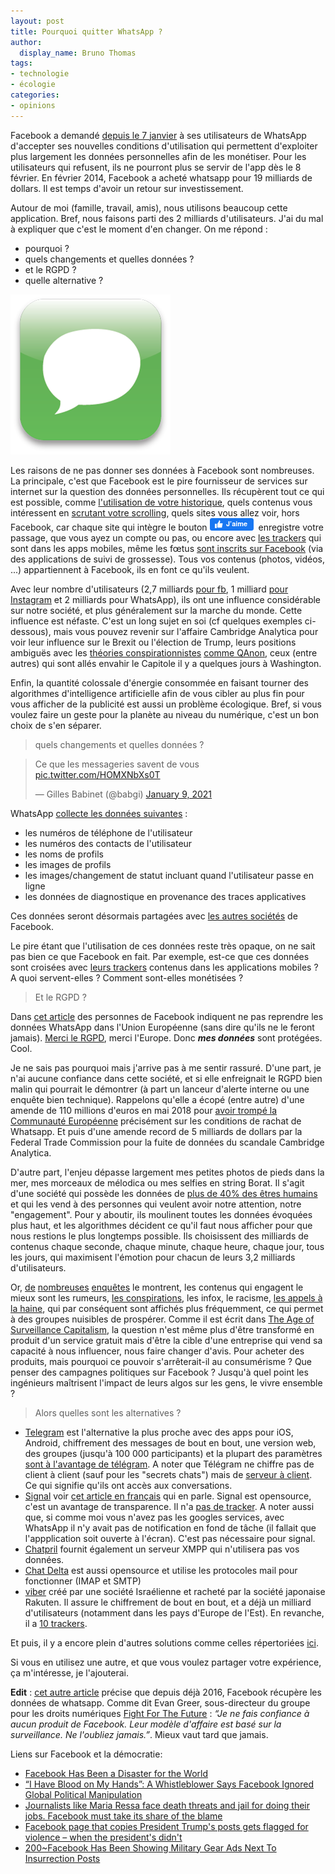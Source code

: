 ```yaml
---
layout: post
title: Pourquoi quitter WhatsApp ?
author:
  display_name: Bruno Thomas
tags:
- technologie
- écologie
categories:
- opinions
---
```


Facebook a demandé [depuis le 7 janvier](https://www.francetvinfo.fr/internet/reseaux-sociaux/facebook/whatsapp-veut-partager-plus-de-donnees-avec-facebook-les-utilisateurs-s-inquietent_4248591.html) à ses utilisateurs de WhatsApp d'accepter ses nouvelles conditions d'utilisation qui permettent d'exploiter plus largement les données personnelles afin de les monétiser. Pour les utilisateurs qui refusent, ils ne pourront plus se servir de l'app dès le 8 février. En février 2014, Facebook a acheté whatsapp pour 19 milliards de dollars. Il est temps d'avoir un retour sur investissement.

Autour de moi (famille, travail, amis), nous utilisons beaucoup cette application. Bref, nous faisons parti des 2 milliards d'utilisateurs. J'ai du mal à expliquer que c'est le moment d'en changer. On me répond :

* pourquoi ?
* quels changements et quelles données ?
* et le RGPD ?
* quelle alternative ?

![chat](/images/quitter_whatsapp/Chat.png)

Les raisons de ne pas donner ses données à Facebook sont nombreuses. La principale, c'est que Facebook est le pire fournisseur de services sur internet sur la question des données personnelles. Ils récupèrent tout ce qui est possible, comme [l'utilisation de votre historique](https://gizmodo.com/how-to-stop-Facebook-from-sharing-your-browsing-history-1589918083), quels contenus vous intéressent en [scrutant votre scrolling](https://arstechnica.com/information-technology/2013/10/facebook-may-start-logging-your-cursor-movements/), quels sites vous allez voir, hors Facebook, car chaque site qui intègre le bouton ![like](/images/quitter_whatsapp/like.png) enregistre votre passage, que vous ayez un compte ou pas, ou encore avec [les trackers](https://exodus-privacy.eu.org/fr/) qui sont dans les apps mobiles, même les fœtus [sont inscrits sur Facebook](https://www.franceinter.fr/emissions/le-code-a-change/ils-cherchent-les-trucs-bizarres-qu-il-y-a-dans-vos-telephones-rencontre-avec-des-traqueurs-de-trackers) (via des applications de suivi de grossesse). Tous vos contenus (photos, vidéos, ...) appartiennent à Facebook, ils en font ce qu'ils veulent.

Avec leur nombre d'utilisateurs (2,7 milliards [pour fb](https://www.statista.com/statistics/264810/number-of-monthly-active-facebook-users-worldwide/), 1 milliard [pour Instagram](https://backlinko.com/instagram-users#instagram-stats-top-picks) et 2 milliards pour WhatsApp), ils ont une influence considérable sur notre société, et plus généralement sur la marche du monde. Cette influence est néfaste. C'est un long sujet en soi (cf quelques exemples ci-dessous), mais vous pouvez revenir sur l'affaire Cambridge Analytica pour voir leur influence sur le Brexit ou l'élection de Trump, leurs positions ambiguës avec les [théories conspirationnistes](https://www.youtube.com/watch?v=OYqC0_E-Vq0) [comme QAnon](https://www.lemonde.fr/pixels/article/2020/08/11/sur-facebook-la-theorie-complotiste-qanon-rassemble-des-centaines-de-milliers-d-adeptes_6048688_4408996.html), ceux (entre autres) qui sont allés envahir le Capitole il y a quelques jours à Washington.

Enfin, la quantité colossale d'énergie consommée en faisant tourner des algorithmes d'intelligence artificielle afin de vous cibler au plus fin pour vous afficher de la publicité est aussi un problème écologique. Bref, si vous voulez faire un geste pour la planète au niveau du numérique, c'est un bon choix de s'en séparer.

> quels changements et quelles données ?

<blockquote class="twitter-tweet"><p lang="fr" dir="ltr">Ce que les messageries savent de vous <a href="https://t.co/HOMXNbXs0T">pic.twitter.com/HOMXNbXs0T</a></p>&mdash; Gilles Babinet (@babgi) <a href="https://twitter.com/babgi/status/1348003104856399873?ref_src=twsrc%5Etfw">January 9, 2021</a></blockquote> <script async src="https://platform.twitter.com/widgets.js" charset="utf-8"></script>

WhatsApp [collecte les données suivantes](https://arstechnica.com/tech-policy/2021/01/whatsapp-users-must-share-their-data-with-facebook-or-stop-using-the-app/) :

* les numéros de téléphone de l'utilisateur
* les numéros des contacts de l'utilisateur
* les noms de profils
* les images de profils
* les images/changement de statut incluant quand l'utilisateur passe en ligne
* les données de diagnostique en provenance des traces applicatives

Ces données seront désormais partagées avec [les autres sociétés](https://faq.whatsapp.com/general/security-and-privacy/the-facebook-companies) de Facebook.

Le pire étant que l'utilisation de ces données reste très opaque, on ne sait pas bien ce que Facebook en fait. Par exemple, est-ce que ces données sont croisées avec [leurs trackers](https://reports.exodus-privacy.eu.org/fr/trackers/65/) contenus dans les applications mobiles ? A quoi servent-elles ? Comment sont-elles monétisées ?

> Et le RGPD ?

Dans [cet article](https://www.frandroid.com/android/applications/823520_whatsapp-sera-inaccessible-si-vous-ne-partagez-pas-vos-donnees-avec-facebook) des personnes de Facebook indiquent ne pas reprendre les données WhatsApp dans l'Union Européenne (sans dire qu'ils ne le feront jamais). [Merci le RGPD](https://www.quechoisir.org/actualite-donnees-personnelles-whatsapp-partagera-vos-donnees-avec-facebook-n87095/), merci l'Europe. Donc ***mes données*** sont protégées. Cool.

Je ne sais pas pourquoi mais j'arrive pas à me sentir rassuré. D'une part, je n'ai aucune confiance dans cette société, et si elle enfreignait le RGPD bien malin qui pourrait le démontrer (à part un lanceur d'alerte interne ou une enquête bien technique). Rappelons qu'elle a écopé (entre autre) d'une amende de 110 millions d'euros en mai 2018 pour [avoir trompé la Communauté Européenne](https://www.lemondeinformatique.fr/actualites/lire-facebook-ecope-d-un-amende-de-110-meteuro-pour-infraction-sur-les-fusions-en-europe-68253.html) précisément sur les conditions de rachat de Whatsapp. Et puis d'une amende record de 5 milliards de dollars par la Federal Trade Commission pour la fuite de données du scandale Cambridge Analytica.

D'autre part, l'enjeu dépasse largement mes petites photos de pieds dans la mer, mes morceaux de mélodica ou mes selfies en string Borat. Il s'agit d'une société qui possède les données de [plus de 40% des êtres humains](https://zephoria.com/top-15-valuable-facebook-statistics/) et qui les vend à des personnes qui veulent avoir notre attention, notre "engagement". Pour y aboutir, ils moulinent toutes les données évoquées plus haut, et les algorithmes décident ce qu'il faut nous afficher pour que nous restions le plus longtemps possible. Ils choisissent des milliards de contenus chaque seconde, chaque minute, chaque heure, chaque jour, tous les jours, qui maximisent l'émotion pour chacun de leurs 3,2 milliards d'utilisateurs.

Or, [de](https://www.forbes.com/sites/petersuciu/2020/09/11/conspiracy-theories-have-gained-traction-since-911-thanks-to-social-media/) [nombreuses](https://arxiv.org/pdf/1403.3344v1.pdf) [enquêtes](https://www.lemonde.fr/televisions-radio/article/2020/09/16/derriere-nos-ecrans-de-fumee-un-requisitoire-contre-l-algorithmisation-de-nos-vies_6052434_1655027.html) le montrent, les contenus qui engagent le mieux sont les rumeurs, [les conspirations](https://www.franceculture.fr/emissions/mecaniques-du-complotisme-saison-9-les-protocoles-des-sages-de-sion-le-complot-centenaire-1/3-les-faussaires-du-tsar), les infox, le racisme, [les appels à la haine](https://www.stophateforprofit.org/), qui par conséquent sont affichés plus fréquemment, ce qui permet à des groupes nuisibles de prospérer. Comme il est écrit dans [The Age of Surveillance Capitalism](https://en.wikipedia.org/wiki/The_Age_of_Surveillance_Capitalism), la question n'est même plus d'être transformé en produit d'un service gratuit mais d'être la cible d'une entreprise qui vend sa capacité à nous influencer, nous faire changer d'avis. Pour acheter des produits, mais pourquoi ce pouvoir s'arrêterait-il au consumérisme ? Que penser des campagnes politiques sur Facebook ? Jusqu'à quel point les ingénieurs maîtrisent l'impact de leurs algos sur les gens, le vivre ensemble ?

> Alors quelles sont les alternatives ?

- [Telegram](https://telegram.org/) est l'alternative la plus proche avec des apps pour iOS, Android, chiffrement des messages de bout en bout, une version web, des groupes (jusqu'à 100 000 participants) et la plupart des paramètres [sont à l'avantage de télégram](https://www.geekdashboard.com/whatsapp-telegram-ultimate-comparison-table/). A noter que Télégram ne chiffre pas de client à client (sauf pour les "secrets chats") mais de [serveur à client](https://heimdalsecurity.com/blog/is-telegram-secure/). Ce qui signifie qu'ils ont accès aux conversations.
- [Signal](https://www.signal.org/) voir [cet article en français](https://iampox.com/blog/pourquoi-abandonner-whatsapp-au-profit-de-signal) qui en parle. Signal est opensource, c'est un avantage de transparence. Il n'a [pas de tracker](https://reports.exodus-privacy.eu.org/fr/reports/org.thoughtcrime.securesms/latest/). A noter aussi que, si comme moi vous n'avez pas les googles services, avec WhatsApp il n'y avait pas de notification en fond de tâche (il fallait que l'appplication soit ouverte à l'écran). C'est pas nécessaire pour signal.
- [Chatpril](https://www.chapril.org/XMPP) fournit également un serveur XMPP qui n'utilisera pas vos données.
- [Chat Delta](https://delta.chat/fr/) est aussi opensource et utilise les protocoles mail pour fonctionner (IMAP et SMTP)
- [viber](https://www.viber.com/fr/) créé par une société Israélienne et racheté par la société japonaise Rakuten. Il assure le chiffrement de bout en bout, et a déjà un milliard d'utilisateurs (notamment dans les pays d'Europe de l'Est). En revanche, il a [10 trackers](https://reports.exodus-privacy.eu.org/fr/reports/com.viber.voip/latest/).

Et puis, il y a encore plein d'autres solutions comme celles répertoriées [ici](https://www.techolac.com/whatsapp-alternatives/).

Si vous en utilisez une autre, et que vous voulez partager votre expérience, ça m'intéresse, je l'ajouterai.

**Edit** : [cet autre article](https://www.wired.com/story/whatsapp-facebook-data-share-notification/) précise que depuis déjà 2016, Facebook récupère les données de whatsapp. Comme dit Evan Greer, sous-directeur du groupe pour les droits numériques [Fight For The Future](https://www.fightforthefuture.org/) : *“Je ne fais confiance à aucun produit de Facebook. Leur modèle d'affaire est basé sur la surveillance. Ne l'oubliez jamais.”*. Mieux vaut tard que jamais.

Liens sur Facebook et la démocratie:
* [Facebook Has Been a Disaster for the World](https://www.nytimes.com/2020/09/18/opinion/facebook-democracy.html)
* [“I Have Blood on My Hands”: A Whistleblower Says Facebook Ignored Global Political Manipulation](https://www.buzzfeednews.com/article/craigsilverman/facebook-ignore-political-manipulation-whistleblower-memo)
* [Journalists like Maria Ressa face death threats and jail for doing their jobs. Facebook must take its share of the blame](https://edition.cnn.com/2020/06/30/opinions/maria-ressa-facebook-intl-hnk/index.html)
* [Facebook page that copies President Trump's posts gets flagged for violence – when the president's didn't](https://www.cbsnews.com/news/facebook-donald-trump-copy-account-flagged-inciting-violence/)
* [200~Facebook Has Been Showing Military Gear Ads Next To Insurrection Posts](https://www.buzzfeednews.com/article/ryanmac/facebook-profits-military-gear-ads-capitol-riot)

